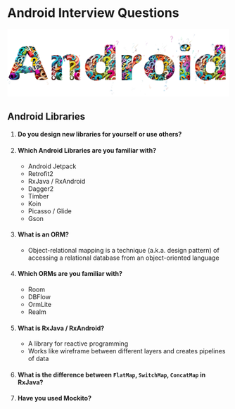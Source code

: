 # Android Interview Questions
![Android Interview Questions](images/icon.png)

## Android Libraries

1. #### Do you design new libraries for yourself or use others?

2. #### Which Android Libraries are you familiar with?

   * Android Jetpack
   * Retrofit2
   * RxJava / RxAndroid
   * Dagger2
   * Timber
   * Koin
   * Picasso / Glide
   * Gson

3. #### What is an **ORM**?

   * Object-relational mapping is a technique (a.k.a. design pattern) of accessing a relational database from an object-oriented language

4. #### Which **ORMs** are you familiar with?

   * Room
   * DBFlow
   * OrmLite
   * Realm

5. #### What is RxJava / RxAndroid?

   * A library for reactive programming
   * Works like wireframe between different layers and creates pipelines of data

6. #### What is the difference between `FlatMap`, `SwitchMap`, `ConcatMap` in RxJava?

7. #### Have you used Mockito?